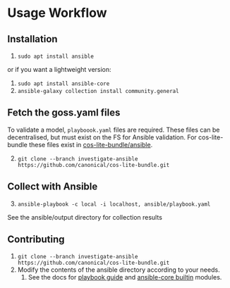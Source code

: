 # Usage Workflow

## Installation
1. `sudo apt install ansible`

or if you want a lightweight version:
1. `sudo apt install ansible-core`
2. `ansible-galaxy collection install community.general`

## Fetch the goss.yaml files
To validate a model, `playboook.yaml` files are required. These files can be decentralised, but must exist on the FS for Ansible validation. For cos-lite-bundle these files exist in [cos-lite-bundle/ansible](https://github.com/canonical/cos-lite-bundle/tree/investigate-ansible/ansible).

2. `git clone --branch investigate-ansible https://github.com/canonical/cos-lite-bundle.git`

## Collect with Ansible
3. `ansible-playbook -c local -i localhost, ansible/playbook.yaml`

See the ansible/output directory for collection results

## Contributing

1. `git clone --branch investigate-ansible https://github.com/canonical/cos-lite-bundle.git`
2. Modify the contents of the ansible directory according to your needs.
   1. See the docs for [playbook guide](https://docs.ansible.com/ansible/latest/playbook_guide/) and [ansible-core builtin](https://docs.ansible.com/ansible/latest/collections/ansible/builtin/) modules.
